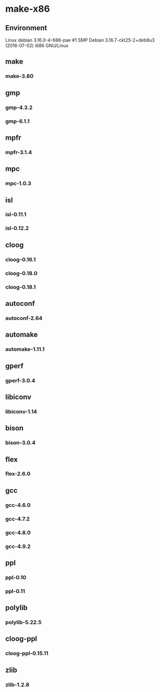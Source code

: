# make-x86

## Environment
Linux debian 3.16.0-4-686-pae #1 SMP Debian 3.16.7-ckt25-2+deb8u3 (2016-07-02) i686 GNU/Linux

## make
### make-3.80

## gmp
### gmp-4.3.2
### gmp-6.1.1

## mpfr
### mpfr-3.1.4

## mpc
### mpc-1.0.3

## isl
### isl-0.11.1
### isl-0.12.2

## cloog
### cloog-0.16.1
### cloog-0.18.0
### cloog-0.18.1

## autoconf
### autoconf-2.64

## automake
### automake-1.11.1

## gperf
### gperf-3.0.4

## libiconv
### libiconv-1.14

## bison
### bison-3.0.4

## flex
### flex-2.6.0

## gcc
### gcc-4.6.0
### gcc-4.7.2
### gcc-4.8.0
### gcc-4.9.2

## ppl
### ppl-0.10
### ppl-0.11

## polylib
### polylib-5.22.5

## cloog-ppl
### cloog-ppl-0.15.11

## zlib
### zlib-1.2.8

